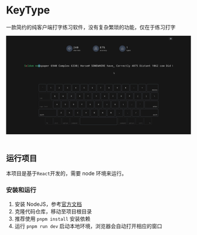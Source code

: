 <h1>
  KeyType
</h1>

<p>
  一款简约的纯客户端打字练习软件，没有复杂繁琐的功能，仅在于练习打字
</p>

<div align=center>
<img  src="images/keytype.gif"/>
</div>

<br />

## 运行项目

本项目是基于`React`开发的，需要 node 环境来运行。

### 安装和运行

1. 安装 NodeJS，参考[官方文档](https://nodejs.org/en/download)
2. 克隆代码仓库，移动至项目根目录
3. 推荐使用 `pnpm install` 安装依赖
4. 运行 `pnpm run dev` 启动本地环境，浏览器会自动打开相应的窗口
